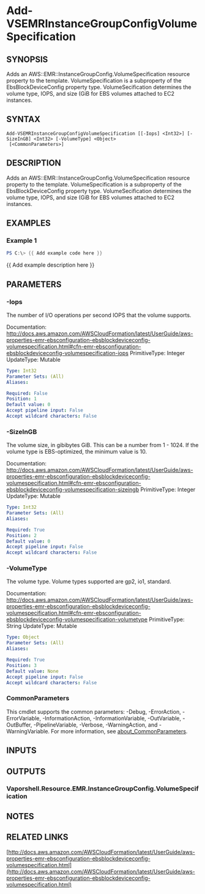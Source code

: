 # Add-VSEMRInstanceGroupConfigVolumeSpecification

## SYNOPSIS
Adds an AWS::EMR::InstanceGroupConfig.VolumeSpecification resource property to the template.
VolumeSpecification is a subproperty of the EbsBlockDeviceConfig property type.
VolumeSecification determines the volume type, IOPS, and size (GiB for EBS volumes attached to EC2 instances.

## SYNTAX

```
Add-VSEMRInstanceGroupConfigVolumeSpecification [[-Iops] <Int32>] [-SizeInGB] <Int32> [-VolumeType] <Object>
 [<CommonParameters>]
```

## DESCRIPTION
Adds an AWS::EMR::InstanceGroupConfig.VolumeSpecification resource property to the template.
VolumeSpecification is a subproperty of the EbsBlockDeviceConfig property type.
VolumeSecification determines the volume type, IOPS, and size (GiB for EBS volumes attached to EC2 instances.

## EXAMPLES

### Example 1
```powershell
PS C:\> {{ Add example code here }}
```

{{ Add example description here }}

## PARAMETERS

### -Iops
The number of I/O operations per second IOPS that the volume supports.

Documentation: http://docs.aws.amazon.com/AWSCloudFormation/latest/UserGuide/aws-properties-emr-ebsconfiguration-ebsblockdeviceconfig-volumespecification.html#cfn-emr-ebsconfiguration-ebsblockdeviceconfig-volumespecification-iops
PrimitiveType: Integer
UpdateType: Mutable

```yaml
Type: Int32
Parameter Sets: (All)
Aliases:

Required: False
Position: 1
Default value: 0
Accept pipeline input: False
Accept wildcard characters: False
```

### -SizeInGB
The volume size, in gibibytes GiB.
This can be a number from 1 - 1024.
If the volume type is EBS-optimized, the minimum value is 10.

Documentation: http://docs.aws.amazon.com/AWSCloudFormation/latest/UserGuide/aws-properties-emr-ebsconfiguration-ebsblockdeviceconfig-volumespecification.html#cfn-emr-ebsconfiguration-ebsblockdeviceconfig-volumespecification-sizeingb
PrimitiveType: Integer
UpdateType: Mutable

```yaml
Type: Int32
Parameter Sets: (All)
Aliases:

Required: True
Position: 2
Default value: 0
Accept pipeline input: False
Accept wildcard characters: False
```

### -VolumeType
The volume type.
Volume types supported are gp2, io1, standard.

Documentation: http://docs.aws.amazon.com/AWSCloudFormation/latest/UserGuide/aws-properties-emr-ebsconfiguration-ebsblockdeviceconfig-volumespecification.html#cfn-emr-ebsconfiguration-ebsblockdeviceconfig-volumespecification-volumetype
PrimitiveType: String
UpdateType: Mutable

```yaml
Type: Object
Parameter Sets: (All)
Aliases:

Required: True
Position: 3
Default value: None
Accept pipeline input: False
Accept wildcard characters: False
```

### CommonParameters
This cmdlet supports the common parameters: -Debug, -ErrorAction, -ErrorVariable, -InformationAction, -InformationVariable, -OutVariable, -OutBuffer, -PipelineVariable, -Verbose, -WarningAction, and -WarningVariable. For more information, see [about_CommonParameters](http://go.microsoft.com/fwlink/?LinkID=113216).

## INPUTS

## OUTPUTS

### Vaporshell.Resource.EMR.InstanceGroupConfig.VolumeSpecification
## NOTES

## RELATED LINKS

[http://docs.aws.amazon.com/AWSCloudFormation/latest/UserGuide/aws-properties-emr-ebsconfiguration-ebsblockdeviceconfig-volumespecification.html](http://docs.aws.amazon.com/AWSCloudFormation/latest/UserGuide/aws-properties-emr-ebsconfiguration-ebsblockdeviceconfig-volumespecification.html)

